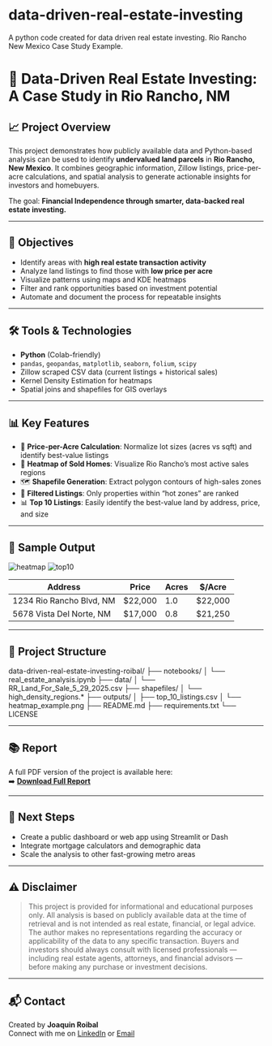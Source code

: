 # data-driven-real-estate-investing
A python code created for data driven real estate investing. Rio Rancho New Mexico Case Study Example.

# 🏡 Data-Driven Real Estate Investing: A Case Study in Rio Rancho, NM

## 📈 Project Overview

This project demonstrates how publicly available data and Python-based analysis can be used to identify **undervalued land parcels** in **Rio Rancho, New Mexico**. It combines geographic information, Zillow listings, price-per-acre calculations, and spatial analysis to generate actionable insights for investors and homebuyers.

The goal: **Financial Independence through smarter, data-backed real estate investing.**

---

## 🎯 Objectives

- Identify areas with **high real estate transaction activity**
- Analyze land listings to find those with **low price per acre**
- Visualize patterns using maps and KDE heatmaps
- Filter and rank opportunities based on investment potential
- Automate and document the process for repeatable insights

---

## 🛠️ Tools & Technologies

- **Python** (Colab-friendly)
- `pandas`, `geopandas`, `matplotlib`, `seaborn`, `folium`, `scipy`
- Zillow scraped CSV data (current listings + historical sales)
- Kernel Density Estimation for heatmaps
- Spatial joins and shapefiles for GIS overlays

---

## 📊 Key Features

- 📍 **Price-per-Acre Calculation**: Normalize lot sizes (acres vs sqft) and identify best-value listings
- 🧭 **Heatmap of Sold Homes**: Visualize Rio Rancho’s most active sales regions
- 🗺️ **Shapefile Generation**: Extract polygon contours of high-sales zones
- 🧮 **Filtered Listings**: Only properties within “hot zones” are ranked
- 📊 **Top 10 Listings**: Easily identify the best-value land by address, price, and size

---

## 🧪 Sample Output

![heatmap](./outputs/heatmap_example.png)
![top10](./outputs/top10_bar_chart.png)

| Address                         | Price     | Acres | $/Acre  |
|----------------------------------|-----------|--------|----------|
| 1234 Rio Rancho Blvd, NM         | $22,000   | 1.0    | $22,000  |
| 5678 Vista Del Norte, NM         | $17,000   | 0.8    | $21,250  |

---

## 📁 Project Structure

data-driven-real-estate-investing-roibal/
├── notebooks/
│ └── real_estate_analysis.ipynb
├── data/
│ └── RR_Land_For_Sale_5_29_2025.csv
├── shapefiles/
│ └── high_density_regions.*
├── outputs/
│ ├── top_10_listings.csv
│ └── heatmap_example.png
├── README.md
├── requirements.txt
└── LICENSE

---

## 📚 Report

A full PDF version of the project is available here:  
➡️ **[Download Full Report](./outputs/RioRancho_DataDrivenRealEstate.pdf)**

---

## 🚀 Next Steps

- Create a public dashboard or web app using Streamlit or Dash
- Integrate mortgage calculators and demographic data
- Scale the analysis to other fast-growing metro areas

---

## ⚠️ Disclaimer

> This project is provided for informational and educational purposes only. All analysis is based on publicly available data at the time of retrieval and is not intended as real estate, financial, or legal advice. The author makes no representations regarding the accuracy or applicability of the data to any specific transaction. Buyers and investors should always consult with licensed professionals — including real estate agents, attorneys, and financial advisors — before making any purchase or investment decisions.

---

## 📬 Contact

Created by **Joaquin Roibal**  
Connect with me on [LinkedIn](https://www.linkedin.com/in/joaquinroibal) or [Email](mailto:jroibal2@cnm.edu)  

